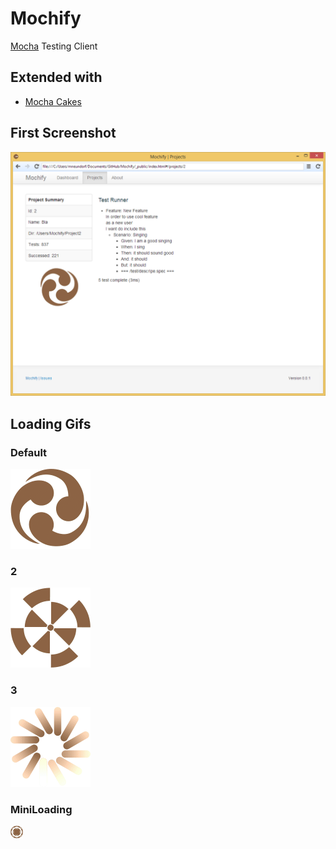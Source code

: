 Mochify
=====
[Mocha](https://github.com/visionmedia/mocha) Testing Client

## Extended with
* [Mocha Cakes](https://github.com/quangv/mocha-cakes)

## First Screenshot
![Screenshot](https://raw.githubusercontent.com/Ninevillage/Mochify/master/screenshot.png)

## Loading Gifs
### Default
![Loading 1](https://raw.githubusercontent.com/Ninevillage/Mochify/master/app/assets/img/loading.gif)

### 2
![Loading 1](https://raw.githubusercontent.com/Ninevillage/Mochify/master/app/assets/img/loading2.gif)

### 3
![Loading 1](https://raw.githubusercontent.com/Ninevillage/Mochify/master/app/assets/img/loading3.gif)

### MiniLoading
![Loading 1](https://raw.githubusercontent.com/Ninevillage/Mochify/master/app/assets/img/miniloading.gif)